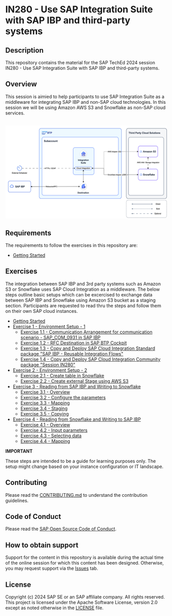 # IN280 - Use SAP Integration Suite with SAP IBP and third-party systems

## Description

This repository contains the material for the SAP TechEd 2024 session IN280 - Use SAP Integration Suite with SAP IBP and third-party systems.  

## Overview

This session is aimied to help participants to use SAP Integration Suite as a middleware for integrating SAP IBP and non-SAP cloud technologies. In this session we will be using Amazon AWS S3 and Snowflake as non-SAP cloud services.

<br>![](/exercises/ex0/images/00_00_0010.png)

## Requirements

The requirements to follow the exercises in this repository are:


- [Getting Started](exercises/ex0/)

## Exercises

The integration between SAP IBP and 3rd party systems such as Amazon S3 or Snowflake uses SAP Cloud Integration as a middleware. The below steps outline basic setups which can be excercised to exchange data between SAP IBP and Snowflake using Amazon S3 bucket as a staging section. Participants are requested to read thru the steps and follow them on their own SAP cloud instances. 

- [Getting Started](exercises/ex0/)
- [Exercise 1 - Environment Setup - 1](exercises/ex1/)
    - [Exercise 1.1 - Communication Arrangement for communication scenario - SAP_COM_0931 in SAP IBP](exercises/ex1#exercise-11-sub-exercise-1-description)
    - [Exercise 1.2 - RFC Destination in SAP BTP Cockpit](exercises/ex1)
    - [Exercise 1.3 - Copy and Deploy SAP Cloud Integration Standard package "SAP IBP - Reusable Integration Flows"](exercises/ex1)
    - [Exercise 1.4 - Copy and Deploy SAP Cloud Integration Community package "Session IN280"](exercises/ex1)
- [Exercise 2 - Environment Setup - 2](exercises/ex2/)
    - [Exercise 2.1 - Create table in Snowflake](exercises/ex2)
    - [Exercise 2.2 - Create external Stage using AWS S3](exercises/ex2) 
- [Exercise 3 - Reading from SAP IBP and Writing to Snowflake](exercises/ex3)
    - [Exercise 3.1 - Overview](exercises/ex3#Overview)
    - [Exercise 3.2 - Configure the parameters](exercises/ex3)
    - [Exercise 3.3 - Mapping](exercises/ex3#Mapping)
    - [Exercise 3.4 - Staging](exercises/ex3#Staging)
    - [Exercise 3.5 - Copying](exercises/ex3#Copying)
- [Exercise 4 - Reading from Snowflake and Writing to SAP IBP](exercises/ex4/)
    - [Exercise 4.1 - Overview](exercises/ex4#Overview)
    - [Exercise 4.2 - Input parameters](exercises/ex4)
    - [Exercise 4.3 - Selecting data](exercises/ex4)
    - [Exercise 4.4 - Mapping](exercises/ex4#Mapping) 

**IMPORTANT**

These steps are intended to be a guide for learning purposes only. The setup might change based on your instance configuration or IT landscape.  

## Contributing
Please read the [CONTRIBUTING.md](./CONTRIBUTING.md) to understand the contribution guidelines.

## Code of Conduct
Please read the [SAP Open Source Code of Conduct](https://github.com/SAP-samples/.github/blob/main/CODE_OF_CONDUCT.md).

## How to obtain support

Support for the content in this repository is available during the actual time of the online session for which this content has been designed. Otherwise, you may request support via the [Issues](../../issues) tab.

## License
Copyright (c) 2024 SAP SE or an SAP affiliate company. All rights reserved. This project is licensed under the Apache Software License, version 2.0 except as noted otherwise in the [LICENSE](LICENSES/Apache-2.0.txt) file.
